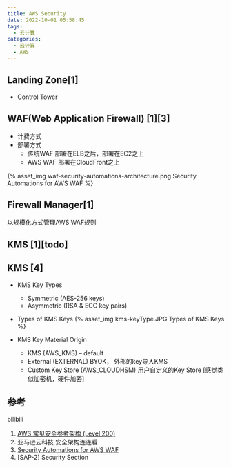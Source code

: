 ```yaml
---
title: AWS Security
date: 2022-10-01 05:58:45
tags:
  - 云计算
categories:
  - 云计算  
  - AWS
---
```


<p></p>
<!-- more -->

## Landing Zone[1]
+ Control Tower

## WAF(Web Application Firewall) [1][3]
+ 计费方式
+ 部署方式
  + 传统WAF 
    部署在ELB之后，部署在EC2之上
  + AWS WAF
    部署在CloudFront之上
    

{% asset_img waf-security-automations-architecture.png  Security Automations for AWS WAF %}    
    
## Firewall Manager[1]
以规模化方式管理AWS WAF规则

## KMS [1][todo]

## KMS [4]
+ KMS Key Types
  + Symmetric (AES-256 keys)
  + Asymmetric (RSA & ECC key pairs)

+ Types of KMS Keys
{%   asset_img   kms-keyType.JPG    Types of KMS Keys  %}

+ KMS Key Material Origin
  + KMS (AWS_KMS) – default
  + External (EXTERNAL)
    BYOK， 外部的key导入KMS
  + Custom Key Store (AWS_CLOUDHSM)
    用户自定义的Key Store  [感觉类似加密机，硬件加密]
  
  

## 参考
bilibili
1. [AWS 常见安全参考架构 (Level 200)](https://www.bilibili.com/video/BV1ka4y1v7ZN/)
2. 亚马逊云科技 安全架构连连看
3. [Security Automations for AWS WAF](https://aws.amazon.com/cn/solutions/implementations/security-automations-for-aws-waf/)
4. [SAP-2]  Security Section


